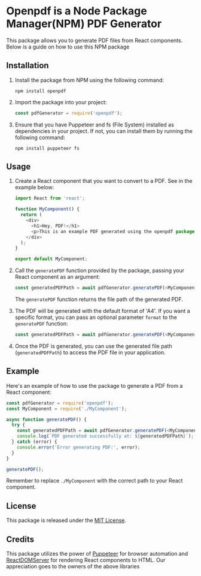 # Openpdf is a Node Package Manager(NPM) PDF Generator

This package allows you to generate PDF files from React components. Below is a guide on how to use this NPM package

## Installation

1. Install the package from NPM using the following command:

   ```
   npm install openpdf
   ```

2. Import the package into your project:

   ```javascript
   const pdfGenerator = require('openpdf');
   ```

3. Ensure that you have Puppeteer and fs (File System) installed as dependencies in your project. If not, you can install them by running the following command:

   ```
   npm install puppeteer fs
   ```

## Usage

1. Create a React component that you want to convert to a PDF. See in the example below:

   ```javascript
   import React from 'react';
   
   function MyComponent() {
     return (
       <div>
         <h1>Hey, PDF!</h1>
         <p>This is an example PDF generated using the openpdf package</p>
       </div>
     );
   }
   
   export default MyComponent;
   ```

2. Call the `generatePDF` function provided by the package, passing your React component as an argument:

   ```javascript
   const generatedPDFPath = await pdfGenerator.generatePDF(<MyComponent />);
   ```

   The `generatePDF` function returns the file path of the generated PDF.

3. The PDF will be generated with the default format of 'A4'. If you want a specific format, you can pass an optional parameter `format` to the `generatePDF` function:

   ```javascript
   const generatedPDFPath = await pdfGenerator.generatePDF(<MyComponent />, 'Letter');
   ```

4. Once the PDF is generated, you can use the generated file path (`generatedPDFPath`) to access the PDF file in your application.

## Example

Here's an example of how to use the package to generate a PDF from a React component:

```javascript
const pdfGenerator = require('openpdf');
const MyComponent = require('./MyComponent');

async function generatePDF() {
  try {
    const generatedPDFPath = await pdfGenerator.generatePDF(<MyComponent />);
    console.log(`PDF generated successfully at: ${generatedPDFPath}`);
  } catch (error) {
    console.error('Error generating PDF:', error);
  }
}

generatePDF();
```

Remember to replace `./MyComponent` with the correct path to your React component.

## License

This package is released under the [MIT License](https://opensource.org/licenses/MIT). 

## Credits

This package utilizes the power of [Puppeteer](https://github.com/puppeteer/puppeteer) for browser automation and [ReactDOMServer](https://reactjs.org/docs/react-dom-server.html) for rendering React components to HTML. Our appreciation goes to the owners of the above libraries
